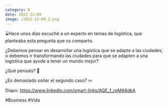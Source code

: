 ```yaml
--- 
category: B 
date: 2022-12-09 
image: /2022-12-09_2.png 
--- 
```


⌛Hace unos días escuché a un experto en temas de logística, que planteaba esta pregunta que os comparto. 

¿Debemos pensar en desarrollar una logística que se adapte a las ciudades, o debemos ir transformando las ciudades para que se adapten a una logística que ayude a tener un mundo mejor?

¿Qué pensaís? 🤔

¿Es demasiado soñar el segundo caso? 💤

Diapo: https://www.linkedin.com/smart-links/AQE_f_rqMA6dkA

#Business #Vida
